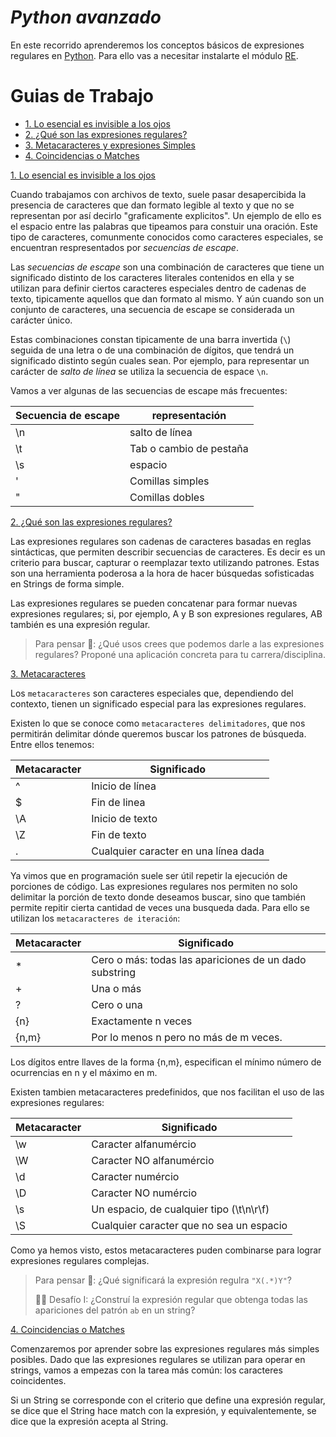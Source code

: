 # *Python avanzado*
En este recorrido aprenderemos los conceptos básicos de expresiones regulares en [Python](https://www.python.org.ar/). Para ello vas a necesitar instalarte el módulo [RE](https://pypi.org/project/regex/).


# Guias de Trabajo
* [1. Lo esencial es invisible a los ojos](#1-Escape-characters)
* [2. ¿Qué son las expresiones regulares?](#2-ER)
* [3. Metacaracteres y expresiones Simples](#3-Metacaracteres)
* [4. Coincidencias o Matches](#4-matches)

[1. Lo esencial es invisible a los ojos](#1-Escape-characters)

Cuando trabajamos con archivos de texto, suele pasar desapercibida la presencia de caracteres que dan formato legible al texto y que no se representan por así decirlo "graficamente explicitos". Un ejemplo de ello es el espacio entre las palabras que tipeamos para constuir una oración. Este tipo de caracteres, comunmente conocidos como caracteres especiales, se encuentran respresentados por _secuencias de escape_. 

Las _secuencias de escape_ son una combinación de caracteres que tiene un significado distinto de los caracteres literales contenidos en ella y se utilizan para definir ciertos caracteres especiales dentro de cadenas de texto, tipicamente aquellos que dan formato al mismo. Y aún cuando son un conjunto de caracteres, una secuencia de escape se considerada un carácter único.

Estas combinaciones constan tipicamente de una barra invertida (`\`) seguida de una letra o de una combinación de dígitos, que tendrá un significado distinto según cuales sean. Por ejemplo, para representar un carácter de _salto de línea_ se utiliza la secuencia de espace `\n`.

Vamos a ver algunas de las secuencias de escape más frecuentes:

| Secuencia de escape| representación | 
|-------------	|----------	|
| \n | salto de línea | 
| \t | Tab o cambio de pestaña |
| \s | espacio |
| \' | Comillas simples |
| \" | Comillas dobles |   



[2. ¿Qué son las expresiones regulares?](#2-ER)

Las expresiones regulares son cadenas de caracteres basadas en reglas sintácticas, que permiten describir secuencias de caracteres. Es decir es un criterio para buscar, capturar o reemplazar texto utilizando patrones. Estas son una herramienta poderosa a la hora de hacer búsquedas sofisticadas en Strings de forma simple.


Las expresiones regulares se pueden concatenar para formar nuevas expresiones regulares; si, por ejemplo, A y B son expresiones regulares, AB también es una expresión regular.


> Para pensar 🤔: ¿Qué usos crees que podemos darle a las expresiones regulares? Proponé una aplicación concreta para tu carrera/disciplina.
>

[3. Metacaracteres](#3-Metacaracteres)

Los `metacaracteres` son caracteres especiales que, dependiendo del contexto, tienen un significado especial para las expresiones regulares. 

Existen lo que se conoce como `metacaracteres delimitadores`, que nos permitirán delimitar dónde queremos buscar los patrones de búsqueda. Entre ellos tenemos:


| Metacaracter| Significado | 
|-------------	|----------	|
| ^	| Inicio de línea | 
| $ | Fin de linea |
| \A | Inicio de texto |
| \Z | Fin de texto |
| . | 	Cualquier caracter en una línea dada | 


Ya vimos que en programación suele ser útil repetir la ejecución de porciones de código. Las expresiones regulares nos permiten no solo delimitar la porción de texto donde deseamos buscar, sino que también permite repitir cierta cantidad de veces una busqueda dada. Para ello se utilizan los `metacaracteres de iteración`:


| Metacaracter| Significado | 
|-------------	|----------	|
|  *	| Cero o más: todas las apariciones de un dado substring |	
|  +	| Una o más |	
|? | Cero o una|
|{n} | Exactamente n veces|
|{n,m} | Por lo menos n pero no más de m veces.|

Los dígitos entre llaves de la forma {n,m}, especifican el mínimo número de ocurrencias en n y el máximo en m.

Existen tambien metacaracteres predefinidos, que nos facilitan el uso de las expresiones regulares:

| Metacaracter| Significado | 
|-------------	|----------	|
|  \w	| Caracter alfanumércio|
|  \W	| Caracter NO alfanumércio|	
|  \d	| Caracter numércio|	
|  \D	| Caracter NO numércio|	
|  \s	| Un espacio, de cualquier tipo (\t\n\r\f)|	
|  \S	| Cualquier caracter que no sea un espacio|	


Como ya hemos visto, estos metacaracteres puden combinarse para lograr expresiones regulares complejas. 

> Para pensar 🤔: ¿Qué significará la expresión regulra `"X(.*)Y"`?
>
> 🧗‍♀️ Desafío I: ¿Construí la expresión regular que obtenga todas las apariciones del patrón `ab` en un string?
>


[4. Coincidencias o Matches](#4-matches)


Comenzaremos por aprender sobre las expresiones regulares más simples posibles. Dado que las expresiones regulares se utilizan para operar en strings, vamos a empezas con la tarea más común: los caracteres coincidentes. 

Si un String se corresponde con el criterio que define una expresión regular, se dice que el String hace match con la expresión, y equivalentemente, se dice que la expresión acepta al String.